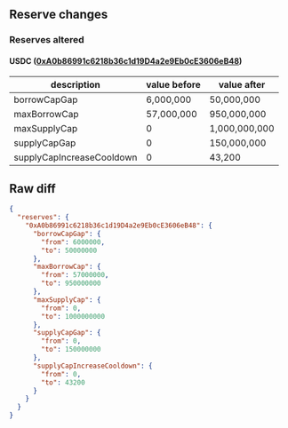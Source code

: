 ## Reserve changes

### Reserves altered

#### USDC ([0xA0b86991c6218b36c1d19D4a2e9Eb0cE3606eB48](https://etherscan.io/address/0xA0b86991c6218b36c1d19D4a2e9Eb0cE3606eB48))

| description | value before | value after |
| --- | --- | --- |
| borrowCapGap | 6,000,000 | 50,000,000 |
| maxBorrowCap | 57,000,000 | 950,000,000 |
| maxSupplyCap | 0 | 1,000,000,000 |
| supplyCapGap | 0 | 150,000,000 |
| supplyCapIncreaseCooldown | 0 | 43,200 |


## Raw diff

```json
{
  "reserves": {
    "0xA0b86991c6218b36c1d19D4a2e9Eb0cE3606eB48": {
      "borrowCapGap": {
        "from": 6000000,
        "to": 50000000
      },
      "maxBorrowCap": {
        "from": 57000000,
        "to": 950000000
      },
      "maxSupplyCap": {
        "from": 0,
        "to": 1000000000
      },
      "supplyCapGap": {
        "from": 0,
        "to": 150000000
      },
      "supplyCapIncreaseCooldown": {
        "from": 0,
        "to": 43200
      }
    }
  }
}
```